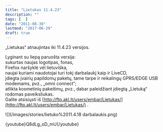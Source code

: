 ```yaml
---
title: "Lietukas 11.4.23"
description: ""
tags: [  ]
date: "2011-08-30"
lastmod: "2017-06-29"
draft: true
---
```

  
„Lietukas“ atnaujintas iki 11.4.23 versijos.

Lyginant su liepą paruošta versija:  
sukurtas naujas logotipas, fonas,  
Firefox naršyklė vėl lietuviška,  
naujai kuriami naudotojai turi tokį darbalaukį kaip ir LiveCD,  
įdiegta įvairių papildomų paketų, tame tarpe ir reikalingų GPRS/EDGE USB modemams, pvz., „omni connect“;  
atlikta kosmetinių pakeitimų, pvz., dabar paleidžiant įdiegtą „Lietuką“ rodomas paveiksliukas.  
Galite atsisiųsti iš [http://ftp.akl.lt/users/embar/Lietukas/](http://ftp.akl.lt/users/embar/Lietukas/) .

![](/images/stories/lietuko%2011.4.18 darbalaukis.png)

{youtube}Q8dLg\_oD\_mU{/youtube}
